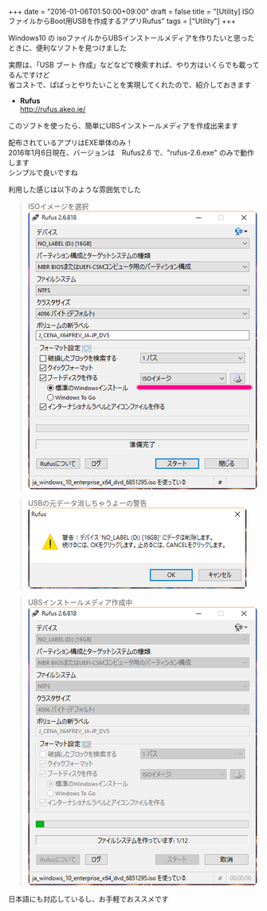 +++
date = "2016-01-06T01:50:00+09:00"
draft = false
title = "[Utility] ISOファイルからBoot用USBを作成するアプリRufus"
tags = ["Utility"]
+++

Windows10 の isoファイルからUBSインストールメディアを作りたいと思ったときに、便利なソフトを見つけました

実際は、「USB ブート 作成」などなどで検索すれば、やり方はいくらでも載ってるんですけど  
省コストで、ぱぱっとやりたいことを実現してくれたので、紹介しておきます

* **Rufus**  
http://rufus.akeo.ie/

このソフトを使ったら、簡単にUBSインストールメディアを作成出来ます

配布されているアプリはEXE単体のみ！  
2016年1月6日現在、バージョンは　Rufus2.6 で、"rufus-2.6.exe" のみで動作します  
シンプルで良いですね


利用した感じは以下のような雰囲気でした

> ISOイメージを選択  
![](/pic/USB-boot-app-Rufus_00.png)

> USBの元データ消しちゃうよーの警告  
![](/pic/USB-boot-app-Rufus_01.png)

> UBSインストールメディア作成中  
![](/pic/USB-boot-app-Rufus_02.png)

日本語にも対応しているし、お手軽でおススメです
